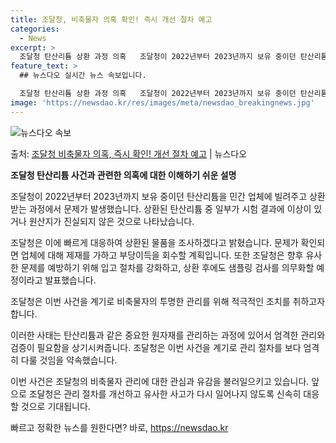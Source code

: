 ```yaml
---
title: 조달청, 비축물자 의혹 확인! 즉시 개선 절차 예고
categories:
  - News
excerpt: >
  조달청 탄산리튬 상환 과정 의혹   조달청이 2022년부터 2023년까지 보유 중이던 탄산리튬을 민간 업체에…
feature_text: >
  ## 뉴스다오 실시간 뉴스 속보입니다.

  조달청 탄산리튬 상환 과정 의혹   조달청이 2022년부터 2023년까지 보유 중이던 탄산리튬을 민간 업체에…
image: 'https://newsdao.kr/res/images/meta/newsdao_breakingnews.jpg'
---
```


![뉴스다오 속보](https://newsdao.kr/res/images/meta/newsdao_breakingnews.jpg)

<p>출처: <a href="https://newsdao.kr/4258" rel="dofollow">조달청 비축물자 의혹, 즉시 확인! 개선 절차 예고</a> | 뉴스다오</p>

**조달청 탄산리튬 사건과 관련한 의혹에 대한 이해하기 쉬운 설명**

조달청이 2022년부터 2023년까지 보유 중이던 탄산리튬을 민간 업체에 빌려주고 상환받는 과정에서 문제가 발생했습니다. 상환된 탄산리튬 중 일부가 시험 결과에 이상이 있거나 원산지가 진실되지 않은 것으로 나타났습니다.

조달청은 이에 빠르게 대응하여 상환된 물품을 조사하겠다고 밝혔습니다. 문제가 확인되면 업체에 대해 제재를 가하고 부당이득을 회수할 계획입니다. 또한 조달청은 향후 유사한 문제를 예방하기 위해 입고 절차를 강화하고, 상환 후에도 샘플링 검사를 의무화할 예정이라고 발표했습니다.

조달청은 이번 사건을 계기로 비축물자의 투명한 관리를 위해 적극적인 조치를 취하고자 합니다.

이러한 사태는 탄산리튬과 같은 중요한 원자재를 관리하는 과정에 있어서 엄격한 관리와 검증이 필요함을 상기시켜줍니다. 조달청은 이번 사건을 계기로 관리 절차를 보다 엄격히 다룰 것임을 약속했습니다.

이번 사건은 조달청의 비축물자 관리에 대한 관심과 유감을 불러일으키고 있습니다. 앞으로 조달청은 관리 절차를 개선하고 유사한 사고가 다시 일어나지 않도록 신속히 대응할 것으로 기대됩니다. 

빠르고 정확한 뉴스를 원한다면? 바로, <a href="https://newsdao.kr" rel="dofollow">https://newsdao.kr</a>


